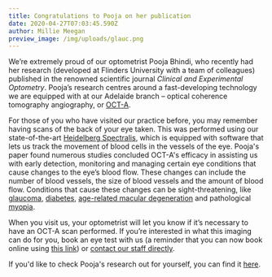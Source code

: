 ```yaml
---
title: Congratulations to Pooja on her publication
date: 2020-04-27T07:03:45.590Z
author: Millie Meegan
preview_image: /img/uploads/glauc.png
---
```

We’re extremely proud of our optometrist Pooja Bhindi, who recently had her research (developed at Flinders University with a team of colleagues) published in the renowned scientific journal <i>Clinical and Experimental Optometry</i>. Pooja’s research centres around a fast-developing technology we are equipped with at our Adelaide branch – optical coherence tomography angiography, or [OCT-A](https://www.innovativeeyecare.com.au/what-we-do/optical-coherance-tomography-angiography-oct-a).

For those of you who have visited our practice before, you may remember having scans of the back of your eye taken. This was performed using our state-of-the-art [Heidelberg Spectralis](https://www.innovativeeyecare.com.au/what-we-do/oct), which is equipped with software that lets us track the movement of blood cells in the vessels of the eye. Pooja's paper found numerous studies concluded OCT-A's efficacy in assisting us with early detection, monitoring and managing certain eye conditions that cause changes to the eye’s blood flow. These changes can include the number of blood vessels, the size of blood vessels and the amount of blood flow. Conditions that cause these changes can be sight-threatening, like [glaucoma](https://www.innovativeeyecare.com.au/what-we-do/glaucoma), [diabetes](https://www.innovativeeyecare.com.au/what-we-do/diabetes-and-the-eye), [age-related macular degeneration](https://www.innovativeeyecare.com.au/what-we-do/macular-degeneration) and pathological [myopia](https://www.innovativeeyecare.com.au/what-we-do/myopia).

When you visit us, your optometrist will let you know if it’s necessary to have an OCT-A scan performed. If you’re interested in what this imaging can do for you, book an eye test with us (a reminder that you can now book online using [this link](https://www.innovativeeyecare.com.au/contact)) or [contact our staff directly](https://www.innovativeeyecare.com.au/contact).

If you'd like to check Pooja's research out for yourself, you can find it [here](https://www.ncbi.nlm.nih.gov/pubmed/32285493).